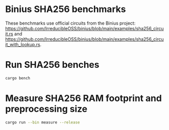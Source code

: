 # Binius SHA256 benchmarks

These benchmarks use official circuits from the Binius project: https://github.com/IrreducibleOSS/binius/blob/main/examples/sha256_circuit.rs and https://github.com/IrreducibleOSS/binius/blob/main/examples/sha256_circuit_with_lookup.rs.

# Run SHA256 benches

```bash
cargo bench
```

# Measure SHA256 RAM footprint and preprocessing size

```bash
cargo run --bin measure --release
```
